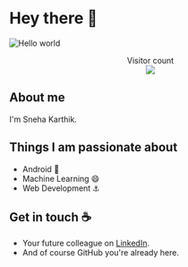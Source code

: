 # Hey there :wave:

<img src="https://raw.githubusercontent.com/sagar-viradiya/sagar-viradiya/master/resources/banner.png" alt="Hello world">

<p align="center"> 
  Visitor count<br>
  <img src="https://profile-counter.glitch.me/Blackwidow2981/count.svg" />
</p>

## About me

I'm Sneha Karthik. 



## Things I am passionate about

- Android :robot:
- Machine Learning 😄
- Web Development ⚓


## Get in touch :coffee:
 
- Your future colleague on [LinkedIn](https://www.linkedin.com/in/snehakarthik/).
- And of course GitHub you're already here.
